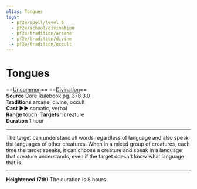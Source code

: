 ```yaml
---
alias: Tongues
tags:
  - pf2e/spell/level_5
  - pf2e/school/divination
  - pf2e/tradition/arcane
  - pf2e/tradition/divine
  - pf2e/tradition/occult
---
```


# Tongues

==[Uncommon](Uncommon.md)== ==[Divination](Divination.md)==  
__Source__ Core Rulebook pg. 378 3.0  
**Traditions** arcane, divine, occult  
**Cast** ►► somatic, verbal  
**Range** touch; **Targets** 1 creature  
**Duration** 1 hour

---

The target can understand all words regardless of language and also speak the languages of other creatures. When in a mixed group of creatures, each time the target speaks, it can choose a creature and speak in a language that creature understands, even if the target doesn't know what language that is.

<hr>

**Heightened (7th)** The duration is 8 hours.
